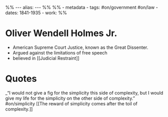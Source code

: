 %% ---
alias: 
--- %%
%% - metadata
	- tags: #on/government #on/law
	- dates: 1841-1935
	- work: %%

# Oliver Wendell Holmes Jr.
 - American Supreme Court Justice, known as the Great Dissenter.
 - Argued against the limitations of free speech
 - believed in [[Judicial Restraint]]


# Quotes
_“I would not give a fig for the simplicity this side of complexity, but I would give my life for the simplicity on the other side of complexity.” #on/simplicity [[The reward of simplicity comes after the toil of complexity.]]